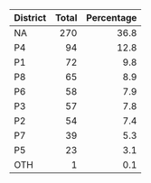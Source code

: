 |District | Total| Percentage|
|:--------|-----:|----------:|
|NA       |   270|       36.8|
|P4       |    94|       12.8|
|P1       |    72|        9.8|
|P8       |    65|        8.9|
|P6       |    58|        7.9|
|P3       |    57|        7.8|
|P2       |    54|        7.4|
|P7       |    39|        5.3|
|P5       |    23|        3.1|
|OTH      |     1|        0.1|
